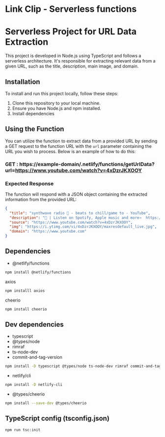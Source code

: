 # Link Clip - Serverless functions

# Serverless Project for URL Data Extraction

This project is developed in Node.js using TypeScript and follows a serverless architecture. It's responsible for extracting relevant data from a given URL, such as the title, description, main image, and domain.

## Installation

To install and run this project locally, follow these steps:

1. Clone this repository to your local machine.
2. Ensure you have Node.js and npm installed.
3. Install dependencies

## Using the Function

You can utilize the function to extract data from a provided URL by sending a GET request to the function URL with the `url` parameter containing the URL you wish to process. Below is an example of how to do this:

### **GET** :  https://example-domain/.netlify/functions/getUrlData?url=https://www.youtube.com/watch?v=4xDzrJKXOOY
### Expected Response

The function will respond with a JSON object containing the extracted information from the provided URL:

```json
{
  "title": "synthwave radio 🌌 - beats to chill/game to - YouTube",
  "description": "🎼 | Listen on Spotify, Apple music and more→  https://fanlink.tv/ChillSynthwave🎶 | Subscribe to this channel for more synthwave music→  https://bit.ly/synt...",
  "source": "https://www.youtube.com/watch?v=4xDzrJKXOOY",
  "img": "https://i.ytimg.com/vi/4xDzrJKXOOY/maxresdefault_live.jpg",
  "domain": "https://www.youtube.com"
}
```

## Dependencies

* @netlify/functions
```bash
npm install @netlify/functions
```

axios
```bash
npm installl axios
```

cheerio
```bash
npm install cheerio
```

## Dev dependencies

* typescript
* @types/node
* rimraf
* ts-node-dev
* commit-and-tag-version
```bash
npm install -D typescript @types/node ts-node-dev rimraf commit-and-tag-version
```

* netlify/cli
```bash
npm install -D netlify-cli 
```

* @types/cheerio
```bash
npm install --save-dev @types/cheerio
```

##  TypeScript config (tsconfig.json)
```bash
npm run tsc:init
```
